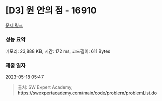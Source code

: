 # [D3] 원 안의 점 - 16910 

[문제 링크](https://swexpertacademy.com/main/code/problem/problemDetail.do?contestProbId=AYcllbDqUVgDFASR) 

### 성능 요약

메모리: 23,888 KB, 시간: 172 ms, 코드길이: 611 Bytes

### 제출 일자

2023-05-18 05:47



> 출처: SW Expert Academy, https://swexpertacademy.com/main/code/problem/problemList.do